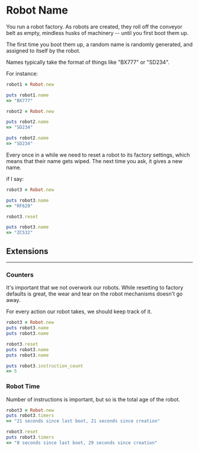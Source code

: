 # Robot Name

You run a robot factory. As robots are created, they roll off the conveyor belt as empty, mindless husks of machinery -- until you first boot them up.

The first time you boot them up, a random name is randomly generated, and assigned to itself by the robot.

Names typically take the format of things like "BX777" or "SD234".

For instance:

```ruby
robot1 = Robot.new

puts robot1.name
=> "BX777"

robot2 = Robot.new

puts robot2.name
=> "SD234"

puts robot2.name
=> "SD234"
```

Every once in a while we need to reset a robot to its factory settings, which means that their name gets wiped. 
The next time you ask, it gives a new name.

if I say:

```ruby
robot3 = Robot.new

puts robot3.name
=> "RF629"

robot3.reset

puts robot3.name
=> "ZC532"
```

## Extensions
____
### Counters

It's important that we not overwork our robots. 
While resetting to factory defaults is great, the wear and tear on the robot mechanisms doesn't go away. 

For every action our robot takes, we should keep track of it.

```ruby
robot3 = Robot.new
puts robot3.name
puts robot3.name

robot3.reset
puts robot3.name
puts robot3.name

puts robot3.instruction_count
=> 5
```

### Robot Time

Number of instructions is important, but so is the total age of the robot.

```ruby
robot3 = Robot.new
puts robot3.timers 
=> "21 seconds since last boot, 21 seconds since creation"

robot3.reset
puts robot3.timers 
=> "8 seconds since last boot, 29 seconds since creation"

```